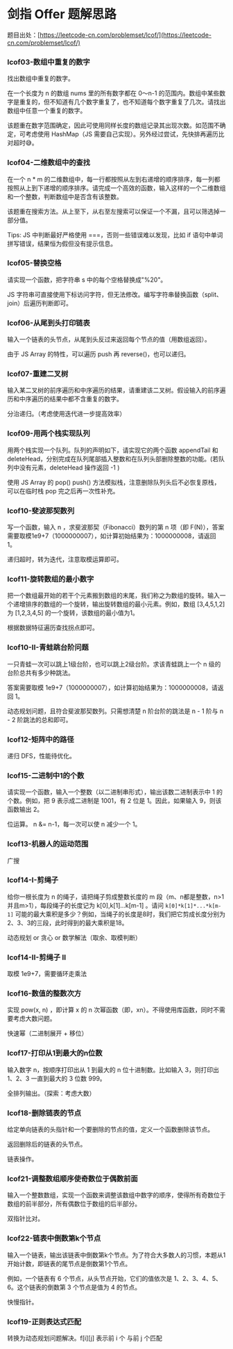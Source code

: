 # 剑指 Offer 题解思路

题目出处：[https://leetcode-cn.com/problemset/lcof/](https://leetcode-cn.com/problemset/lcof/)

### lcof03-数组中重复的数字

找出数组中重复的数字。

在一个长度为 n 的数组 nums 里的所有数字都在 0～n-1 的范围内。数组中某些数字是重复的，但不知道有几个数字重复了，也不知道每个数字重复了几次。请找出数组中任意一个重复的数字。

该题重在数字范围确定，因此可使用同样长度的数组记录其出现次数。如范围不确定，可考虑使用 HashMap（JS 需要自己实现）。另外经过尝试，先快排再遍历比对超时😅。



### lcof04-二维数组中的查找

在一个 n * m 的二维数组中，每一行都按照从左到右递增的顺序排序，每一列都按照从上到下递增的顺序排序。请完成一个高效的函数，输入这样的一个二维数组和一个整数，判断数组中是否含有该整数。

该题重在搜索方法。从上至下，从右至左搜索可以保证一个不漏，且可以筛选掉一部分值。

Tips: JS 中判断最好严格使用 ===，否则一些错误难以发现，比如 if 语句中单词拼写错误，结果恒为假但没有提示信息。

### lcof05-替换空格

请实现一个函数，把字符串 s 中的每个空格替换成"%20"。


JS 字符串可直接使用下标访问字符，但无法修改。编写字符串替换函数（split、join）后遍历判断即可。

### lcof06-从尾到头打印链表

输入一个链表的头节点，从尾到头反过来返回每个节点的值（用数组返回）。

由于 JS Array 的特性，可以遍历 push 再 reverse()，也可以递归。

### lcof07-重建二叉树

输入某二叉树的前序遍历和中序遍历的结果，请重建该二叉树。假设输入的前序遍历和中序遍历的结果中都不含重复的数字。

分治递归。（考虑使用迭代进一步提高效率）

### lcof09-用两个栈实现队列

用两个栈实现一个队列。队列的声明如下，请实现它的两个函数 appendTail 和 deleteHead，分别完成在队列尾部插入整数和在队列头部删除整数的功能。(若队列中没有元素，deleteHead 操作返回 -1 )

使用 JS Array 的 pop() push() 方法模拟栈，注意删除队列头后不必恢复原栈，可以在临时栈 pop 完之后再一次性补充。

### lcof10-斐波那契数列

写一个函数，输入 n ，求斐波那契（Fibonacci）数列的第 n 项（即 F(N)），答案需要取模1e9+7（1000000007），如计算初始结果为：1000000008，请返回 1。

递归超时，转为迭代，注意取模运算即可。

### lcof11-旋转数组的最小数字

把一个数组最开始的若干个元素搬到数组的末尾，我们称之为数组的旋转。输入一个递增排序的数组的一个旋转，输出旋转数组的最小元素。例如，数组 [3,4,5,1,2] 为 [1,2,3,4,5] 的一个旋转，该数组的最小值为1。

根据数据特征遍历查找拐点即可。

### lcof10-II-青蛙跳台阶问题

一只青蛙一次可以跳上1级台阶，也可以跳上2级台阶。求该青蛙跳上一个 n 级的台阶总共有多少种跳法。

答案需要取模 1e9+7（1000000007），如计算初始结果为：1000000008，请返回 1。

动态规划问题，且符合斐波那契数列。只需想清楚 n 阶台阶的跳法是 n - 1 阶与 n - 2 阶跳法的总和即可。

### lcof12-矩阵中的路径

递归 DFS，性能待优化。

### lcof15-二进制中1的个数

请实现一个函数，输入一个整数（以二进制串形式），输出该数二进制表示中 1 的个数。例如，把 9 表示成二进制是 1001，有 2 位是 1。因此，如果输入 9，则该函数输出 2。

位运算。 n &= n-1，每一次可以使 n 减少一个 1。

### lcof13-机器人的运动范围


广搜

### lcof14-I-剪绳子

给你一根长度为 n 的绳子，请把绳子剪成整数长度的 m 段（m、n都是整数，n>1并且m>1），每段绳子的长度记为 k[0],k[1]...k[m-1] 。请问 `k[0]*k[1]*...*k[m-1]` 可能的最大乘积是多少？例如，当绳子的长度是8时，我们把它剪成长度分别为2、3、3的三段，此时得到的最大乘积是18。


动态规划 or 贪心 or 数学解法（取余、取模判断）

### lcof14-II-剪绳子 II

取模 1e9+7，需要循环走乘法

### lcof16-数值的整数次方

实现 pow(x, n) ，即计算 x 的 n 次幂函数（即，xn）。不得使用库函数，同时不需要考虑大数问题。

快速幂（二进制展开 + 移位）

### lcof17-打印从1到最大的n位数

输入数字 n，按顺序打印出从 1 到最大的 n 位十进制数。比如输入 3，则打印出 1、2、3 一直到最大的 3 位数 999。

全排列输出。（探索：考虑大数）

### lcof18-删除链表的节点

给定单向链表的头指针和一个要删除的节点的值，定义一个函数删除该节点。

返回删除后的链表的头节点。

链表操作。

### lcof21-调整数组顺序使奇数位于偶数前面

输入一个整数数组，实现一个函数来调整该数组中数字的顺序，使得所有奇数位于数组的前半部分，所有偶数位于数组的后半部分。

双指针比对。

### lcof22-链表中倒数第k个节点

输入一个链表，输出该链表中倒数第k个节点。为了符合大多数人的习惯，本题从1开始计数，即链表的尾节点是倒数第1个节点。

例如，一个链表有 6 个节点，从头节点开始，它们的值依次是 1、2、3、4、5、6。这个链表的倒数第 3 个节点是值为 4 的节点。

快慢指针。

### lcof19-正则表达式匹配

转换为动态规划问题解决。f[i][j] 表示前 i 个 与前 j 个匹配